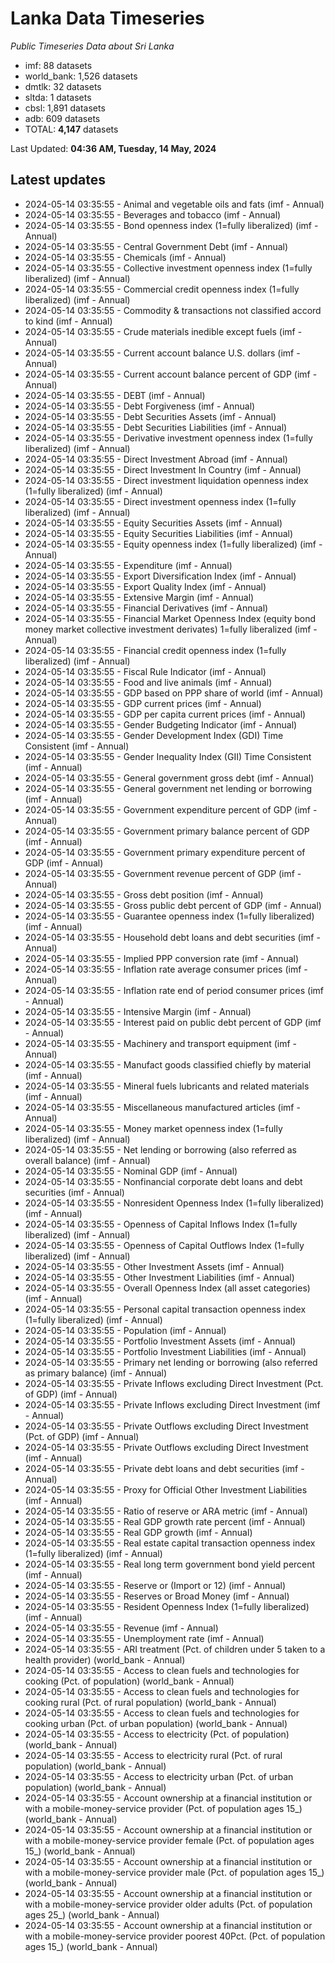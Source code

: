 # Lanka Data Timeseries
*Public Timeseries Data about Sri Lanka*

* imf: 88 datasets
* world_bank: 1,526 datasets
* dmtlk: 32 datasets
* sltda: 1 datasets
* cbsl: 1,891 datasets
* adb: 609 datasets
* TOTAL: **4,147** datasets

Last Updated: **04:36 AM, Tuesday, 14 May, 2024**

## Latest updates

* 2024-05-14 03:35:55 - Animal and vegetable oils and fats (imf - Annual)
* 2024-05-14 03:35:55 - Beverages and tobacco (imf - Annual)
* 2024-05-14 03:35:55 - Bond openness index (1=fully liberalized) (imf - Annual)
* 2024-05-14 03:35:55 - Central Government Debt (imf - Annual)
* 2024-05-14 03:35:55 - Chemicals (imf - Annual)
* 2024-05-14 03:35:55 - Collective investment openness index (1=fully liberalized) (imf - Annual)
* 2024-05-14 03:35:55 - Commercial credit openness index (1=fully liberalized) (imf - Annual)
* 2024-05-14 03:35:55 - Commodity & transactions not classified accord to kind (imf - Annual)
* 2024-05-14 03:35:55 - Crude materials inedible except fuels (imf - Annual)
* 2024-05-14 03:35:55 - Current account balance U.S. dollars (imf - Annual)
* 2024-05-14 03:35:55 - Current account balance percent of GDP (imf - Annual)
* 2024-05-14 03:35:55 - DEBT (imf - Annual)
* 2024-05-14 03:35:55 - Debt Forgiveness (imf - Annual)
* 2024-05-14 03:35:55 - Debt Securities Assets (imf - Annual)
* 2024-05-14 03:35:55 - Debt Securities Liabilities (imf - Annual)
* 2024-05-14 03:35:55 - Derivative investment openness index (1=fully liberalized) (imf - Annual)
* 2024-05-14 03:35:55 - Direct Investment Abroad (imf - Annual)
* 2024-05-14 03:35:55 - Direct Investment In Country (imf - Annual)
* 2024-05-14 03:35:55 - Direct investment liquidation openness index (1=fully liberalized) (imf - Annual)
* 2024-05-14 03:35:55 - Direct investment openness index (1=fully liberalized) (imf - Annual)
* 2024-05-14 03:35:55 - Equity Securities Assets (imf - Annual)
* 2024-05-14 03:35:55 - Equity Securities Liabilities (imf - Annual)
* 2024-05-14 03:35:55 - Equity openness index (1=fully liberalized) (imf - Annual)
* 2024-05-14 03:35:55 - Expenditure (imf - Annual)
* 2024-05-14 03:35:55 - Export Diversification Index (imf - Annual)
* 2024-05-14 03:35:55 - Export Quality Index (imf - Annual)
* 2024-05-14 03:35:55 - Extensive Margin (imf - Annual)
* 2024-05-14 03:35:55 - Financial Derivatives (imf - Annual)
* 2024-05-14 03:35:55 - Financial Market Openness Index (equity bond money market collective investment derivates) 1=fully liberalized (imf - Annual)
* 2024-05-14 03:35:55 - Financial credit openness index (1=fully liberalized) (imf - Annual)
* 2024-05-14 03:35:55 - Fiscal Rule Indicator (imf - Annual)
* 2024-05-14 03:35:55 - Food and live animals (imf - Annual)
* 2024-05-14 03:35:55 - GDP based on PPP share of world (imf - Annual)
* 2024-05-14 03:35:55 - GDP current prices (imf - Annual)
* 2024-05-14 03:35:55 - GDP per capita current prices (imf - Annual)
* 2024-05-14 03:35:55 - Gender Budgeting Indicator (imf - Annual)
* 2024-05-14 03:35:55 - Gender Development Index (GDI) Time Consistent (imf - Annual)
* 2024-05-14 03:35:55 - Gender Inequality Index (GII) Time Consistent (imf - Annual)
* 2024-05-14 03:35:55 - General government gross debt (imf - Annual)
* 2024-05-14 03:35:55 - General government net lending or borrowing (imf - Annual)
* 2024-05-14 03:35:55 - Government expenditure percent of GDP (imf - Annual)
* 2024-05-14 03:35:55 - Government primary balance percent of GDP (imf - Annual)
* 2024-05-14 03:35:55 - Government primary expenditure percent of GDP (imf - Annual)
* 2024-05-14 03:35:55 - Government revenue percent of GDP (imf - Annual)
* 2024-05-14 03:35:55 - Gross debt position (imf - Annual)
* 2024-05-14 03:35:55 - Gross public debt percent of GDP (imf - Annual)
* 2024-05-14 03:35:55 - Guarantee openness index (1=fully liberalized) (imf - Annual)
* 2024-05-14 03:35:55 - Household debt loans and debt securities (imf - Annual)
* 2024-05-14 03:35:55 - Implied PPP conversion rate (imf - Annual)
* 2024-05-14 03:35:55 - Inflation rate average consumer prices (imf - Annual)
* 2024-05-14 03:35:55 - Inflation rate end of period consumer prices (imf - Annual)
* 2024-05-14 03:35:55 - Intensive Margin (imf - Annual)
* 2024-05-14 03:35:55 - Interest paid on public debt percent of GDP (imf - Annual)
* 2024-05-14 03:35:55 - Machinery and transport equipment (imf - Annual)
* 2024-05-14 03:35:55 - Manufact goods classified chiefly by material (imf - Annual)
* 2024-05-14 03:35:55 - Mineral fuels lubricants and related materials (imf - Annual)
* 2024-05-14 03:35:55 - Miscellaneous manufactured articles (imf - Annual)
* 2024-05-14 03:35:55 - Money market openness index (1=fully liberalized) (imf - Annual)
* 2024-05-14 03:35:55 - Net lending or borrowing (also referred as overall balance) (imf - Annual)
* 2024-05-14 03:35:55 - Nominal GDP (imf - Annual)
* 2024-05-14 03:35:55 - Nonfinancial corporate debt loans and debt securities (imf - Annual)
* 2024-05-14 03:35:55 - Nonresident Openness Index (1=fully liberalized) (imf - Annual)
* 2024-05-14 03:35:55 - Openness of Capital Inflows Index (1=fully liberalized) (imf - Annual)
* 2024-05-14 03:35:55 - Openness of Capital Outflows Index (1=fully liberalized) (imf - Annual)
* 2024-05-14 03:35:55 - Other Investment Assets (imf - Annual)
* 2024-05-14 03:35:55 - Other Investment Liabilities (imf - Annual)
* 2024-05-14 03:35:55 - Overall Openness Index (all asset categories) (imf - Annual)
* 2024-05-14 03:35:55 - Personal capital transaction openness index (1=fully liberalized) (imf - Annual)
* 2024-05-14 03:35:55 - Population (imf - Annual)
* 2024-05-14 03:35:55 - Portfolio Investment Assets (imf - Annual)
* 2024-05-14 03:35:55 - Portfolio Investment Liabilities (imf - Annual)
* 2024-05-14 03:35:55 - Primary net lending or borrowing (also referred as primary balance) (imf - Annual)
* 2024-05-14 03:35:55 - Private Inflows excluding Direct Investment (Pct. of GDP) (imf - Annual)
* 2024-05-14 03:35:55 - Private Inflows excluding Direct Investment (imf - Annual)
* 2024-05-14 03:35:55 - Private Outflows excluding Direct Investment (Pct. of GDP) (imf - Annual)
* 2024-05-14 03:35:55 - Private Outflows excluding Direct Investment (imf - Annual)
* 2024-05-14 03:35:55 - Private debt loans and debt securities (imf - Annual)
* 2024-05-14 03:35:55 - Proxy for Official Other Investment Liabilities (imf - Annual)
* 2024-05-14 03:35:55 - Ratio of reserve or ARA metric (imf - Annual)
* 2024-05-14 03:35:55 - Real GDP growth rate percent (imf - Annual)
* 2024-05-14 03:35:55 - Real GDP growth (imf - Annual)
* 2024-05-14 03:35:55 - Real estate capital transaction openness index (1=fully liberalized) (imf - Annual)
* 2024-05-14 03:35:55 - Real long term government bond yield percent (imf - Annual)
* 2024-05-14 03:35:55 - Reserve or (Import or 12) (imf - Annual)
* 2024-05-14 03:35:55 - Reserves or Broad Money (imf - Annual)
* 2024-05-14 03:35:55 - Resident Openness Index (1=fully liberalized) (imf - Annual)
* 2024-05-14 03:35:55 - Revenue (imf - Annual)
* 2024-05-14 03:35:55 - Unemployment rate (imf - Annual)
* 2024-05-14 03:35:55 - ARI treatment (Pct. of children under 5 taken to a health provider) (world_bank - Annual)
* 2024-05-14 03:35:55 - Access to clean fuels and technologies for cooking (Pct. of population) (world_bank - Annual)
* 2024-05-14 03:35:55 - Access to clean fuels and technologies for cooking rural (Pct. of rural population) (world_bank - Annual)
* 2024-05-14 03:35:55 - Access to clean fuels and technologies for cooking urban (Pct. of urban population) (world_bank - Annual)
* 2024-05-14 03:35:55 - Access to electricity (Pct. of population) (world_bank - Annual)
* 2024-05-14 03:35:55 - Access to electricity rural (Pct. of rural population) (world_bank - Annual)
* 2024-05-14 03:35:55 - Access to electricity urban (Pct. of urban population) (world_bank - Annual)
* 2024-05-14 03:35:55 - Account ownership at a financial institution or with a mobile-money-service provider (Pct. of population ages 15_) (world_bank - Annual)
* 2024-05-14 03:35:55 - Account ownership at a financial institution or with a mobile-money-service provider female (Pct. of population ages 15_) (world_bank - Annual)
* 2024-05-14 03:35:55 - Account ownership at a financial institution or with a mobile-money-service provider male (Pct. of population ages 15_) (world_bank - Annual)
* 2024-05-14 03:35:55 - Account ownership at a financial institution or with a mobile-money-service provider older adults (Pct. of population ages 25_) (world_bank - Annual)
* 2024-05-14 03:35:55 - Account ownership at a financial institution or with a mobile-money-service provider poorest 40Pct. (Pct. of population ages 15_) (world_bank - Annual)